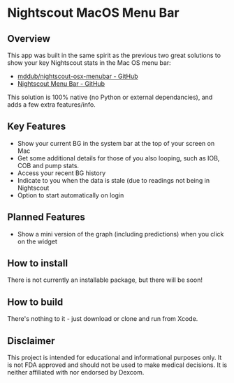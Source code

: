 # Nightscout MacOS Menu Bar

## Overview
This app was built in the same spirit as the previous two great solutions to show your key Nightscout stats in the Mac OS menu bar:
* [mddub/nightscout-osx-menubar - GitHub](https://github.com/mddub/nightscout-osx-menubar)
* [Nightscout Menu Bar - GitHub](https://github.com/mpangburn/NightscoutMenuBar)

This solution is 100% native (no Python or external dependancies), and adds a few extra features/info.

## Key Features
* Show your current BG in the system bar at the top of your screen on Mac
* Get some additional details for those of you also looping, such as IOB, COB and pump stats.
* Access your recent BG history
* Indicate to you when the data is stale (due to readings not being in Nightscout
* Option to start automatically on login

## Planned Features
* Show a mini version of the graph (including predictions) when you click on the widget

## How to install
There is not currently an installable package, but there will be soon!

## How to build
There's nothing to it - just download or clone and run from Xcode.

## Disclaimer
This project is intended for educational and informational purposes only. It is not FDA approved and should not be used to make medical decisions. It is neither affiliated with nor endorsed by Dexcom.
